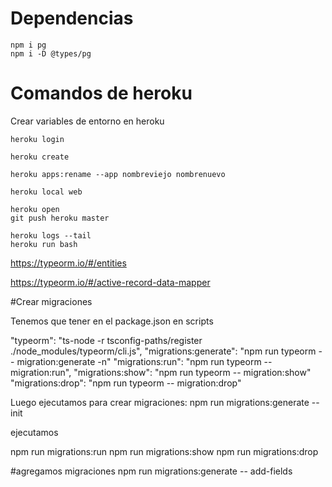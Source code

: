 # Dependencias

```
npm i pg
npm i -D @types/pg
```


# Comandos de heroku

Crear variables de entorno en heroku

```
heroku login 

heroku create

heroku apps:rename --app nombreviejo nombrenuevo

heroku local web

heroku open
git push heroku master

heroku logs --tail
heroku run bash
```

https://typeorm.io/#/entities

https://typeorm.io/#/active-record-data-mapper

#Crear migraciones

Tenemos que tener en el package.json en scripts

"typeorm": "ts-node -r tsconfig-paths/register ./node_modules/typeorm/cli.js",
"migrations:generate": "npm run typeorm -- migration:generate -n"
"migrations:run":  "npm run typeorm -- migration:run",
"migrations:show":  "npm run typeorm -- migration:show"
"migrations:drop": "npm run typeorm -- migration:drop"

Luego ejecutamos para crear migraciones:
npm run migrations:generate -- init

ejecutamos

npm run migrations:run
npm run migrations:show
npm run migrations:drop

#agregamos migraciones
npm run migrations:generate -- add-fields
